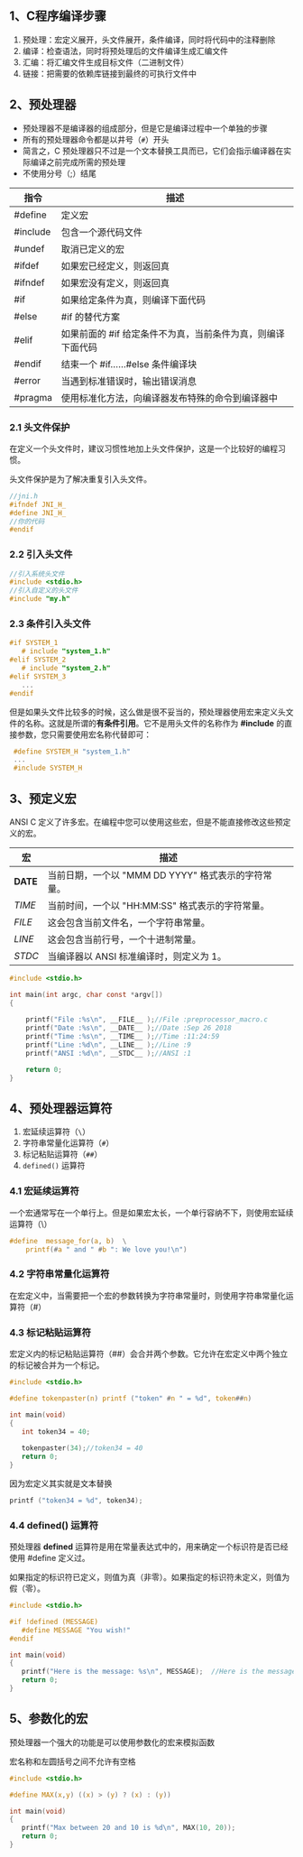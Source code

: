 ## 1、C程序编译步骤

1. 预处理：宏定义展开，头文件展开，条件编译，同时将代码中的注释删除
2. 编译：检查语法，同时将预处理后的文件编译生成汇编文件
3. 汇编：将汇编文件生成目标文件（二进制文件）
4. 链接：把需要的依赖库链接到最终的可执行文件中

## 2、预处理器

* 预处理器不是编译器的组成部分，但是它是编译过程中一个单独的步骤
* 所有的预处理器命令都是以井号（`#`）开头
* 简言之，C 预处理器只不过是一个文本替换工具而已，它们会指示编译器在实际编译之前完成所需的预处理
* 不使用分号（;）结尾

| 指令     | 描述                                                        |
| -------- | ----------------------------------------------------------- |
| #define  | 定义宏                                                      |
| #include | 包含一个源代码文件                                          |
| #undef   | 取消已定义的宏                                              |
| #ifdef   | 如果宏已经定义，则返回真                                    |
| #ifndef  | 如果宏没有定义，则返回真                                    |
| #if      | 如果给定条件为真，则编译下面代码                            |
| #else    | #if 的替代方案                                              |
| #elif    | 如果前面的 #if 给定条件不为真，当前条件为真，则编译下面代码 |
| #endif   | 结束一个 #if……#else 条件编译块                              |
| #error   | 当遇到标准错误时，输出错误消息                              |
| #pragma  | 使用标准化方法，向编译器发布特殊的命令到编译器中            |

### 2.1 头文件保护

在定义一个头文件时，建议习惯性地加上头文件保护，这是一个比较好的编程习惯。

头文件保护是为了解决重复引入头文件。

```c
//jni.h
#ifndef JNI_H_
#define JNI_H_
//你的代码
#endif
```

### 2.2 引入头文件

```c
//引入系统头文件
#include <stdio.h>
//引入自定义的头文件
#include "my.h"
```

### 2.3 条件引入头文件

```c
#if SYSTEM_1
   # include "system_1.h"
#elif SYSTEM_2
   # include "system_2.h"
#elif SYSTEM_3
   ...
#endif
```

但是如果头文件比较多的时候，这么做是很不妥当的，预处理器使用宏来定义头文件的名称。这就是所谓的**有条件引用**。它不是用头文件的名称作为 **#include** 的直接参数，您只需要使用宏名称代替即可：

```c
 #define SYSTEM_H "system_1.h"
 ...
 #include SYSTEM_H
```

## 3、预定义宏

ANSI C 定义了许多宏。在编程中您可以使用这些宏，但是不能直接修改这些预定义的宏。

| 宏       | 描述                                                |
| -------- | --------------------------------------------------- |
| __DATE__ | 当前日期，一个以 "MMM DD YYYY" 格式表示的字符常量。 |
| _TIME_ | 当前时间，一个以 "HH:MM:SS" 格式表示的字符常量。    |
| _FILE_ | 这会包含当前文件名，一个字符串常量。                |
| _LINE_ | 这会包含当前行号，一个十进制常量。                  |
| _STDC_ | 当编译器以 ANSI 标准编译时，则定义为 1。            |

```c
#include <stdio.h>

int main(int argc, char const *argv[])
{
    
    printf("File :%s\n", __FILE__ );//File :preprocessor_macro.c
    printf("Date :%s\n", __DATE__ );//Date :Sep 26 2018
    printf("Time :%s\n", __TIME__ );//Time :11:24:59
    printf("Line :%d\n", __LINE__ );//Line :9
    printf("ANSI :%d\n", __STDC__ );//ANSI :1

    return 0;
}
```

## 4、预处理器运算符

1. 宏延续运算符（`\`）
2. 字符串常量化运算符（`#`）
3. 标记粘贴运算符（`##`）
4. `defined()` 运算符

### 4.1 宏延续运算符

一个宏通常写在一个单行上。但是如果宏太长，一个单行容纳不下，则使用宏延续运算符（\）

```c
#define  message_for(a, b)  \
    printf(#a " and " #b ": We love you!\n")
```

### 4.2 字符串常量化运算符

在宏定义中，当需要把一个宏的参数转换为字符串常量时，则使用字符串常量化运算符（#）

### 4.3 标记粘贴运算符

宏定义内的标记粘贴运算符（##）会合并两个参数。它允许在宏定义中两个独立的标记被合并为一个标记。

```c
#include <stdio.h>

#define tokenpaster(n) printf ("token" #n " = %d", token##n)

int main(void)
{
   int token34 = 40;
   
   tokenpaster(34);//token34 = 40
   return 0;
}
```

因为宏定义其实就是文本替换

```c
printf ("token34 = %d", token34);
```

### 4.4 defined() 运算符

预处理器 **defined** 运算符是用在常量表达式中的，用来确定一个标识符是否已经使用 #define 定义过。

如果指定的标识符已定义，则值为真（非零）。如果指定的标识符未定义，则值为假（零）。

```c
#include <stdio.h>

#if !defined (MESSAGE)
   #define MESSAGE "You wish!"
#endif

int main(void)
{
   printf("Here is the message: %s\n", MESSAGE);  //Here is the message: You wish!
   return 0;
}
```

## 5、参数化的宏

预处理器一个强大的功能是可以使用参数化的宏来模拟函数

宏名称和左圆括号之间不允许有空格

```c
#include <stdio.h>

#define MAX(x,y) ((x) > (y) ? (x) : (y))

int main(void)
{
   printf("Max between 20 and 10 is %d\n", MAX(10, 20));  
   return 0;
}
```